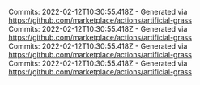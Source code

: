 Commits: 2022-02-12T10:30:55.418Z - Generated via https://github.com/marketplace/actions/artificial-grass
<br>
Commits: 2022-02-12T10:30:55.418Z - Generated via https://github.com/marketplace/actions/artificial-grass
<br>
Commits: 2022-02-12T10:30:55.418Z - Generated via https://github.com/marketplace/actions/artificial-grass
<br>
Commits: 2022-02-12T10:30:55.418Z - Generated via https://github.com/marketplace/actions/artificial-grass
<br>
